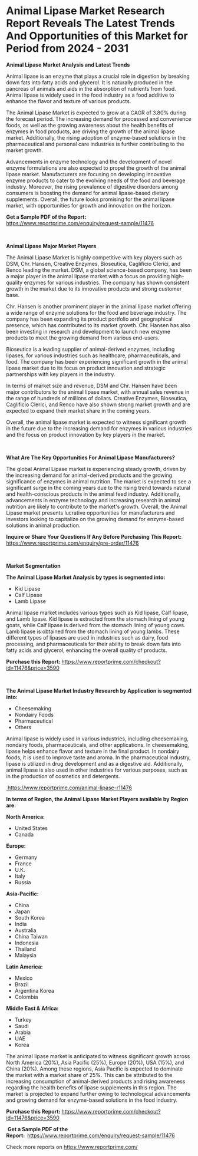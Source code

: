 <p><h1>Animal Lipase Market Research Report Reveals The Latest Trends And Opportunities of this Market for Period from 2024 - 2031</h1></p><p><strong>Animal Lipase Market Analysis and Latest Trends</strong></p>
<p><p>Animal lipase is an enzyme that plays a crucial role in digestion by breaking down fats into fatty acids and glycerol. It is naturally produced in the pancreas of animals and aids in the absorption of nutrients from food. Animal lipase is widely used in the food industry as a food additive to enhance the flavor and texture of various products.</p><p>The Animal Lipase Market is expected to grow at a CAGR of 3.80% during the forecast period. The increasing demand for processed and convenience foods, as well as the growing awareness about the health benefits of enzymes in food products, are driving the growth of the animal lipase market. Additionally, the rising adoption of enzyme-based solutions in the pharmaceutical and personal care industries is further contributing to the market growth.</p><p>Advancements in enzyme technology and the development of novel enzyme formulations are also expected to propel the growth of the animal lipase market. Manufacturers are focusing on developing innovative enzyme products to cater to the evolving needs of the food and beverage industry. Moreover, the rising prevalence of digestive disorders among consumers is boosting the demand for animal lipase-based dietary supplements. Overall, the future looks promising for the animal lipase market, with opportunities for growth and innovation on the horizon.</p></p>
<p><strong>Get a Sample PDF of the Report:&nbsp;</strong> <a href="https://www.reportprime.com/enquiry/request-sample/11476">https://www.reportprime.com/enquiry/request-sample/11476</a></p>
<p>&nbsp;</p>
<p><strong>Animal Lipase Major Market Players</strong></p>
<p><p>The Animal Lipase Market is highly competitive with key players such as DSM, Chr. Hansen, Creative Enzymes, Bioseutica, Caglificio Clerici, and Renco leading the market. DSM, a global science-based company, has been a major player in the animal lipase market with a focus on providing high-quality enzymes for various industries. The company has shown consistent growth in the market due to its innovative products and strong customer base.</p><p>Chr. Hansen is another prominent player in the animal lipase market offering a wide range of enzyme solutions for the food and beverage industry. The company has been expanding its product portfolio and geographical presence, which has contributed to its market growth. Chr. Hansen has also been investing in research and development to launch new enzyme products to meet the growing demand from various end-users.</p><p>Bioseutica is a leading supplier of animal-derived enzymes, including lipases, for various industries such as healthcare, pharmaceuticals, and food. The company has been experiencing significant growth in the animal lipase market due to its focus on product innovation and strategic partnerships with key players in the industry.</p><p>In terms of market size and revenue, DSM and Chr. Hansen have been major contributors to the animal lipase market, with annual sales revenue in the range of hundreds of millions of dollars. Creative Enzymes, Bioseutica, Caglificio Clerici, and Renco have also shown strong market growth and are expected to expand their market share in the coming years.</p><p>Overall, the animal lipase market is expected to witness significant growth in the future due to the increasing demand for enzymes in various industries and the focus on product innovation by key players in the market.</p></p>
<p>&nbsp;</p>
<p><strong>What Are The Key Opportunities For Animal Lipase Manufacturers?</strong></p>
<p><p>The global Animal Lipase market is experiencing steady growth, driven by the increasing demand for animal-derived products and the growing significance of enzymes in animal nutrition. The market is expected to see a significant surge in the coming years due to the rising trend towards natural and health-conscious products in the animal feed industry. Additionally, advancements in enzyme technology and increasing research in animal nutrition are likely to contribute to the market's growth. Overall, the Animal Lipase market presents lucrative opportunities for manufacturers and investors looking to capitalize on the growing demand for enzyme-based solutions in animal production.</p></p>
<p><strong>Inquire or Share Your Questions If Any Before Purchasing This Report:</strong> <a href="https://www.reportprime.com/enquiry/pre-order/11476">https://www.reportprime.com/enquiry/pre-order/11476</a></p>
<p>&nbsp;</p>
<p><strong>Market Segmentation</strong></p>
<p><strong>The Animal Lipase Market Analysis by types is segmented into:</strong></p>
<p><ul><li>Kid Lipase</li><li>Calf Lipase</li><li>Lamb Lipase</li></ul></p>
<p><p>Animal lipase market includes various types such as Kid lipase, Calf lipase, and Lamb lipase. Kid lipase is extracted from the stomach lining of young goats, while Calf lipase is derived from the stomach lining of young cows. Lamb lipase is obtained from the stomach lining of young lambs. These different types of lipases are used in industries such as dairy, food processing, and pharmaceuticals for their ability to break down fats into fatty acids and glycerol, enhancing the overall quality of products.</p></p>
<p><strong>Purchase this Report:&nbsp;</strong><a href="https://www.reportprime.com/checkout?id=11476&price=3590">https://www.reportprime.com/checkout?id=11476&price=3590</a></p>
<p>&nbsp;</p>
<p><strong>The Animal Lipase Market Industry Research by Application is segmented into:</strong></p>
<p><ul><li>Cheesemaking</li><li>Nondairy Foods</li><li>Pharmaceutical</li><li>Others</li></ul></p>
<p><p>Animal lipase is widely used in various industries, including cheesemaking, nondairy foods, pharmaceuticals, and other applications. In cheesemaking, lipase helps enhance flavor and texture in the final product. In nondairy foods, it is used to improve taste and aroma. In the pharmaceutical industry, lipase is utilized in drug development and as a digestive aid. Additionally, animal lipase is also used in other industries for various purposes, such as in the production of cosmetics and detergents.</p></p>
<p><a href="https://www.reportprime.com/animal-lipase-r11476">&nbsp;https://www.reportprime.com/animal-lipase-r11476</a></p>
<p><strong>In terms of Region, the Animal Lipase Market Players available by Region are:</strong></p>
<p>
    <p> <strong> North America: </strong>
        <ul>
            <li>United States</li>
            <li>Canada</li>
        </ul>
        </p> 
    <p> <strong> Europe: </strong>
        <ul>
            <li>Germany</li>
            <li>France</li>
            <li>U.K.</li>
            <li>Italy</li>
            <li>Russia</li>
        </ul>
        </p> 
    <p> <strong> Asia-Pacific: </strong>
        <ul>
            <li>China</li>
            <li>Japan</li>
            <li>South Korea</li>
            <li>India</li>
            <li>Australia</li>
            <li>China Taiwan</li>
            <li>Indonesia</li>
            <li>Thailand</li>
            <li>Malaysia</li>
        </ul>
        </p> 
    <p> <strong> Latin America: </strong>
        <ul>
            <li>Mexico</li>
            <li>Brazil</li>
            <li>Argentina Korea</li>
            <li>Colombia</li>
        </ul>
        </p> 
    <p> <strong> Middle East & Africa: </strong>
        <ul>
            <li>Turkey</li>
            <li>Saudi</li>
            <li>Arabia</li>
            <li>UAE</li>
            <li>Korea</li>
        </ul>
    </p>
    </p>
<p><p>The animal lipase market is anticipated to witness significant growth across North America (20%), Asia Pacific (25%), Europe (20%), USA (15%), and China (20%). Among these regions, Asia Pacific is expected to dominate the market with a market share of 25%. This can be attributed to the increasing consumption of animal-derived products and rising awareness regarding the health benefits of lipase supplements in this region. The market is projected to expand further owing to technological advancements and growing demand for enzyme-based solutions in the food industry.</p></p>
<p><strong>Purchase this Report: </strong><a href="https://www.reportprime.com/checkout?id=11476&price=3590">https://www.reportprime.com/checkout?id=11476&price=3590</a></p>
<p>&nbsp;<strong>Get a Sample PDF of the Report:&nbsp;&nbsp;</strong><a href="https://www.reportprime.com/enquiry/request-sample/11476">https://www.reportprime.com/enquiry/request-sample/11476</a></p>
<p><strong></strong></p>
<p>Check more reports on <a href="https://www.reportprime.com/">https://www.reportprime.com/</a></p>
